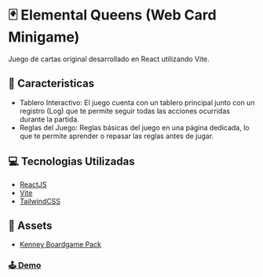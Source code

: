 # 🃏 Elemental Queens (Web Card Minigame)
Juego de cartas original desarrollado en React utilizando Vite.

## 📌 Caracteristicas
* Tablero Interactivo: El juego cuenta con un tablero principal junto con un registro (Log) que te permite seguir todas las acciones ocurridas durante la partida.
* Reglas del Juego: Reglas básicas del juego en una página dedicada, lo que te permite aprender o repasar las reglas antes de jugar.

## 💻 Tecnologias Utilizadas
* [ReactJS](https://es.react.dev/)
* [Vite](https://vitejs.dev/)
* [TailwindCSS](https://tailwindcss.com/)

## 🎨 Assets
* [Kenney Boardgame Pack](https://kenney.nl/assets/boardgame-pack)


### [🕹 Demo](https://stunning-beijinho-0b19f2.netlify.app/)
